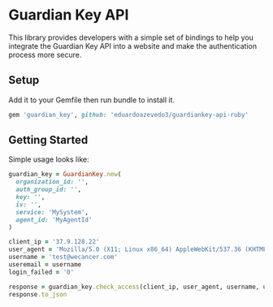 # Guardian Key API
This library provides developers with a simple set of bindings to help you integrate the Guardian Key API into a website and make the authentication process more secure.

## Setup
Add it to your Gemfile then run bundle to install it.

```ruby
gem 'guardian_key', github: 'eduardoazevedo3/guardiankey-api-ruby'
```

## Getting Started
Simple usage looks like:

```ruby
guardian_key = GuardianKey.new(
  organization_id: '',
  auth_group_id: '',
  key: '',
  iv: '',
  service: 'MySystem',
  agent_id: 'MyAgentId'
)

client_ip = '37.9.128.22'
user_agent = 'Mozilla/5.0 (X11; Linux x86_64) AppleWebKit/537.36 (KHTML, like Gecko) Chrome/88.0.4324.146 Safari/537.36'
username = 'test@wecancer.com'
useremail = username
login_failed = '0'

response = guardian_key.check_access(client_ip, user_agent, username, useremail, login_failed)
response.to_json
```
